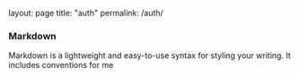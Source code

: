 layout: page
title: "auth"
permalink: /auth/

### Markdown

Markdown is a lightweight and easy-to-use syntax for styling your writing. It includes conventions for
me
